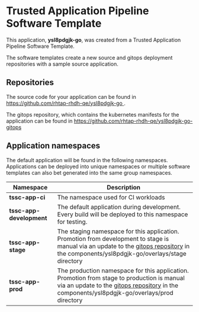 # Trusted Application Pipeline Software Template

This application, **ysl8pdgjk-go**, was created from a Trusted Application Pipeline Software Template.

The software templates create a new source and gitops deployment repositories with a sample source application. 

## Repositories

The source code for your application can be found in [https://github.com/rhtap-rhdh-qe/ysl8pdgjk-go ](https://github.com/rhtap-rhdh-qe/ysl8pdgjk-go ).
 
The gitops repository, which contains the kubernetes manifests for the application can be found in 
[https://github.com/rhtap-rhdh-qe/ysl8pdgjk-go-gitops ](https://github.com/rhtap-rhdh-qe/ysl8pdgjk-go-gitops ) 

## Application namespaces 

The default application will be found in the following namespaces. Applications can be deployed into unique namespaces or multiple software templates can also bet generated into the same group namespaces.  

|  Namespace   |  Description   |  
| -------- | -------- |
| **tssc-app-ci** | The namespace used for CI workloads |
| **tssc-app-development** | The default application during development. Every build will be deployed to this namespace for testing. |
| **tssc-app-stage** | The staging namespace for this application. Promotion from development to stage is manual via an update to the [gitops repository](https://github.com/rhtap-rhdh-qe/ysl8pdgjk-go-gitops ) in the components/ysl8pdgjk-go/overlays/stage directory |
| **tssc-app-prod** | The production namespace for this application. Promotion from stage to production is manual via an update to the [gitops repository](https://github.com/rhtap-rhdh-qe/ysl8pdgjk-go-gitops ) in the components/ysl8pdgjk-go/overlays/prod directory |
